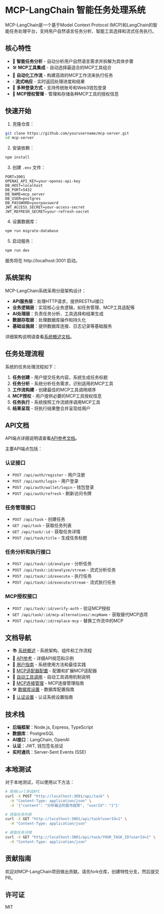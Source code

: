 # MCP-LangChain 智能任务处理系统

MCP-LangChain是一个基于Model Context Protocol (MCP)和LangChain的智能任务处理平台，支持用户自然语言任务分析、智能工具选择和流式任务执行。

## 核心特性

- 🧠 **智能任务分析** - 自动分析用户自然语言需求并拆解为具体步骤
- 🛠️ **MCP工具集成** - 自动选择最适合的MCP工具组合
- 🔄 **自动化工作流** - 构建高效的MCP工作流来执行任务
- 💧 **流式响应** - 实时返回处理进度和结果
- 🔐 **多种登录方式** - 支持传统账号和Web3钱包登录
- 🔑 **MCP授权管理** - 管理和存储各种MCP工具的授权信息

## 快速开始

1. 克隆仓库：

```bash
git clone https://github.com/yourusername/mcp-server.git
cd mcp-server
```

2. 安装依赖：

```bash
npm install
```

3. 创建 `.env` 文件：

```env
PORT=3001
OPENAI_API_KEY=your-openai-api-key
DB_HOST=localhost
DB_PORT=5432
DB_NAME=mcp_server
DB_USER=postgres
DB_PASSWORD=yourpassword
JWT_ACCESS_SECRET=your-access-secret
JWT_REFRESH_SECRET=your-refresh-secret
```

4. 设置数据库：

```bash
npm run migrate-database
```

5. 启动服务：

```bash
npm run dev
```

服务将在 http://localhost:3001 启动。

## 系统架构

MCP-LangChain系统采用分层架构设计：

- **API服务层**：处理HTTP请求，提供RESTful接口
- **业务逻辑层**：实现核心业务逻辑，如任务管理、MCP工具适配等
- **AI处理层**：负责任务分析、工具选择和结果生成
- **数据存取层**：处理数据库操作和持久化
- **基础设施层**：提供数据库连接、日志记录等基础服务

详细架构说明请查看[系统概述文档](./docs/SYSTEM_OVERVIEW.md)。

## 任务处理流程

系统的任务处理流程如下：

1. **任务创建** - 用户提交任务内容，系统生成任务标题
2. **任务分析** - 系统分析任务需求，识别适用的MCP工具
3. **工作流构建** - 创建最佳的MCP工具调用顺序
4. **MCP授权** - 用户提供必要的MCP工具授权信息
5. **任务执行** - 系统按照工作流顺序调用MCP工具
6. **结果呈现** - 将执行结果整合并呈现给用户

## API文档

API端点详细说明请查看[API参考文档](./docs/API_REFERENCE.md)。

主要API端点包括：

### 认证接口

- `POST /api/auth/register` - 用户注册
- `POST /api/auth/login` - 用户登录
- `POST /api/auth/wallet/login` - 钱包登录
- `POST /api/auth/refresh` - 刷新访问令牌

### 任务管理接口

- `POST /api/task` - 创建任务
- `GET /api/task` - 获取任务列表
- `GET /api/task/:id` - 获取任务详情
- `POST /api/task/title` - 生成任务标题

### 任务分析和执行接口

- `POST /api/task/:id/analyze` - 分析任务
- `POST /api/task/:id/analyze/stream` - 流式分析任务
- `POST /api/task/:id/execute` - 执行任务
- `POST /api/task/:id/execute/stream` - 流式执行任务

### MCP授权接口

- `POST /api/task/:id/verify-auth` - 验证MCP授权
- `GET /api/task/:id/mcp-alternatives/:mcpName` - 获取替代MCP选项
- `POST /api/task/:id/replace-mcp` - 替换工作流中的MCP

## 文档导航

- 📚 [系统概述](./docs/SYSTEM_OVERVIEW.md) - 系统架构、组件和工作流程
- 📘 [API参考](./docs/API_REFERENCE.md) - 详细API规范和示例
- 📖 [用户指南](./docs/USER_GUIDE.md) - 系统使用方法和最佳实践
- 🔧 [MCP适配器配置](./docs/adapter-configuration.md) - 配置和扩展MCP适配器
- 🔄 [自动工具调用](./docs/auto-tool-calling.md) - 自动工具调用机制说明
- 🔌 [MCP连接管理](./docs/mcp-connection-management.md) - MCP连接管理指南
- 🛠️ [数据库设置](./docs/DATABASE_SETUP.md) - 数据库配置指南
- 🔐 [认证设置](./docs/AUTH_SETUP.md) - 认证系统设置指南

## 技术栈

- **后端框架**：Node.js, Express, TypeScript
- **数据库**：PostgreSQL
- **AI接口**：LangChain, OpenAI
- **认证**：JWT, 钱包签名验证
- **实时通讯**：Server-Sent Events (SSE)

## 本地测试

对于本地测试，可以使用以下方法：

```bash
# 使用curl测试API
curl -X POST "http://localhost:3001/api/task" \
  -H "Content-Type: application/json" \
  -d '{"content": "分析最近的股市趋势", "userId": "1"}'

# 获取任务列表
curl -X GET "http://localhost:3001/api/task?userId=1" \
  -H "Content-Type: application/json"

# 获取任务详情
curl -X GET "http://localhost:3001/api/task/YOUR_TASK_ID?userId=1" \
  -H "Content-Type: application/json"
```

## 贡献指南

欢迎对MCP-LangChain项目做出贡献。请先fork仓库，创建特性分支，然后提交PR。

## 许可证

MIT 